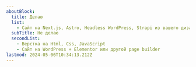 ```yaml
---
aboutBlock:
  title: Делаю
  list:
    - Сайт на Next.js, Astro, Headless WordPress, Strapi из вашего дизайна (час 1000 руб.)
  subTitle: Не делаю
  secondList:
    - Верстка на Html, Css, JavaScript
    - Сайт на WordPress + Elementor или другой page builder
lastmod: 2024-05-06T10:34:13.212Z
---
```

